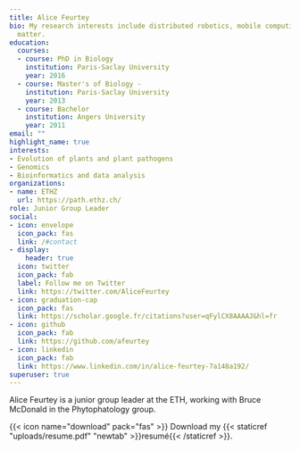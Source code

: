 ```yaml
---
title: Alice Feurtey
bio: My research interests include distributed robotics, mobile computing and programmable
  matter.
education:
  courses:
  - course: PhD in Biology
    institution: Paris-Saclay University
    year: 2016
  - course: Master's of Biology -
    institution: Paris-Saclay University
    year: 2013
  - course: Bachelor
    institution: Angers University
    year: 2011
email: ""
highlight_name: true
interests:
- Evolution of plants and plant pathogens
- Genomics
- Bioinformatics and data analysis
organizations:
- name: ETHZ
  url: https://path.ethz.ch/
role: Junior Group Leader
social:
- icon: envelope
  icon_pack: fas
  link: /#contact
- display:
    header: true
  icon: twitter
  icon_pack: fab
  label: Follow me on Twitter
  link: https://twitter.com/AliceFeurtey
- icon: graduation-cap
  icon_pack: fas
  link: https://scholar.google.fr/citations?user=qFylCX8AAAAJ&hl=fr
- icon: github
  icon_pack: fab
  link: https://github.com/afeurtey
- icon: linkedin
  icon_pack: fab
  link: https://www.linkedin.com/in/alice-feurtey-7a148a192/
superuser: true
---
```


Alice Feurtey is a junior group leader at the ETH, working with Bruce McDonald in the Phytophatology group.

{{< icon name="download" pack="fas" >}} Download my {{< staticref "uploads/resume.pdf" "newtab" >}}resumé{{< /staticref >}}.
